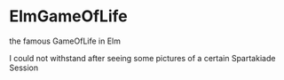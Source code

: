 # ElmGameOfLife
the famous GameOfLife in Elm

I could not withstand after seeing some pictures of a certain
Spartakiade Session